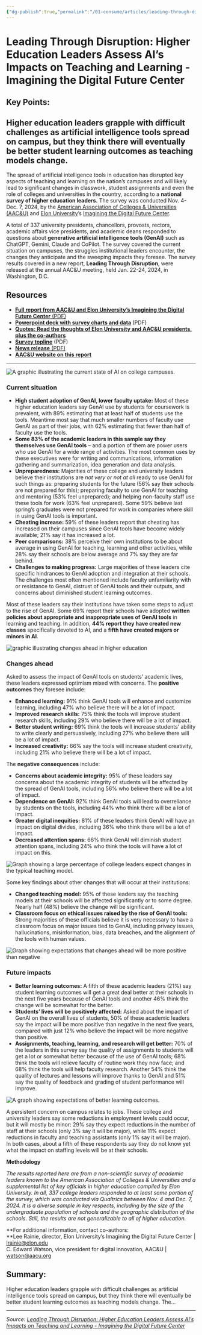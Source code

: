 ```yaml
---
{"dg-publish":true,"permalink":"/01-consume/articles/leading-through-disruption-higher-education-leaders-assess-ai-s-impacts-on-teaching-and-learning-imagining-the-digital-future-center/","title":"Leading Through Disruption: Higher Education Leaders Assess AI’s Impacts on Teaching and Learning - Imagining the Digital Future Center","tags":["ai","higher-ed"]}
---
```



# Leading Through Disruption: Higher Education Leaders Assess AI’s Impacts on Teaching and Learning - Imagining the Digital Future Center

## Key Points:
## **Higher education leaders grapple with difficult challenges as artificial intelligence tools spread on campus, but they think there will eventually be better student learning outcomes as teaching models change**.

The spread of artificial intelligence tools in education has disrupted key aspects of teaching and learning on the nation’s campuses and will likely lead to significant changes in classwork, student assignments and even the role of colleges and universities in the country, according to a **national survey of higher education leaders.** The survey was conducted Nov. 4-Dec. 7, 2024, by the [American Association of Colleges & Universities (AAC&U)](http://aacu.org/) and [Elon University](http://www.elon.edu/)’s [Imagining the Digital Future Center](https://imaginingthedigitalfuture.org/).

A total of 337 university presidents, chancellors, provosts, rectors, academic affairs vice presidents, and academic deans responded to questions about **generative artificial intelligence tools (GenAI)** such as ChatGPT, Gemini, Claude and CoPilot. The survey covered the current situation on campuses, the struggles institutional leaders encounter, the changes they anticipate and the sweeping impacts they foresee. The survey results covered in a new report, **Leading Through Disruption**, were released at the annual AAC&U meeting, held Jan. 22-24, 2024, in Washington, D.C.

## Resources

- [**Full report from AAC&U and Elon University’s Imagining the Digital Future Center** (PDF)](https://imaginingthedigitalfuture.org/wp-content/uploads/2025/01/AI_higher_ed_Elon_AACU_report-1.pdf)
- [**Powerpoint deck with survey charts and data**](https://imaginingthedigitalfuture.org/wp-content/uploads/2025/01/ITDF-AACU-survey-findings-1_25.pdf) (PDF)
- [**Quotes: Read the thoughts of Elon University and AAC&U presidents, plus the co-author**](https://imaginingthedigitalfuture.org/collaborations/thoughts-on-the-report-leading-through-disruption/)**[s](https://imaginingthedigitalfuture.org/collaborations/thoughts-on-the-report-leading-through-disruption/)**
- **[Survey topline](https://imaginingthedigitalfuture.org/wp-content/uploads/2025/01/AI-and-Higher-Ed-Survey-Topline-1_23_25.pdf)** (PDF)
- [**News release** (PDF)](https://imaginingthedigitalfuture.org/wp-content/uploads/2025/01/AI_higher_ed_Elon_AACU_report.pdf)
- [**AAC&U website on this report**](https://www.aacu.org/research/leading-through-disruption)

---

![A graphic illustrating the current state of AI on college campuses.](https://imaginingthedigitalfuture.org/wp-content/uploads/2025/01/current-state-1024x576.jpeg)

### **Current situation**

- **High student adoption of GenAI, lower faculty uptake:** Most of these higher education leaders say GenAI use by students for coursework is prevalent, with 89% estimating that at least half of students use the tools. Meantime most say that much smaller numbers of faculty use GenAI as part of their jobs, with 62% estimating that fewer than half of faculty use the tools.
- **Some 83% of the academic leaders in this sample say they themselves use GenAI tools** – and a portion of them are power users who use GenAI for a wide range of activities. The most common uses by these executives were for writing and communications, information gathering and summarization, idea generation and data analysis.
- **Unpreparedness:** Majorities of these college and university leaders believe their institutions are *not very or not at all* ready to use GenAI for such things as: preparing students for the future (56% say their schools are not prepared for this); preparing faculty to use GenAI for teaching and mentoring (53% feel unprepared); and helping non-faculty staff use these tools for work (63% feel unprepared). Some 59% believe last spring’s graduates were not prepared for work in companies where skill in using GenAI tools is important.
- **Cheating increase:** 59% of these leaders report that cheating has increased on their campuses since GenAI tools have become widely available; 21% say it has increased a lot.
- **Peer comparisons:** 38% perceive their own institutions to be about average in using GenAI for teaching, learning and other activities, while 28% say their schools are below average and 7% say they are far behind.
- **Challenges to making progress:** Large majorities of these leaders cite specific hindrances to GenAI adoption and integration at their schools. The challenges most often mentioned include faculty unfamiliarity with or resistance to GenAI, distrust of GenAI tools and their outputs, and concerns about diminished student learning outcomes.

Most of these leaders say their institutions have taken some steps to adjust to the rise of GenAI. Some 69% report their schools have adopted **written policies about appropriate and inappropriate uses of GenAI tools** in learning and teaching. In addition, **44% report they have created new classes** specifically devoted to AI, and a **fifth have created majors or minors in AI**.

![graphic illustrating changes ahead in higher education](https://imaginingthedigitalfuture.org/wp-content/uploads/2025/01/future1-1024x576.jpeg)

### **Changes ahead**

Asked to assess the impact of GenAI tools on students’ academic lives, these leaders expressed optimism mixed with concerns. The **positive outcomes** they foresee include:

- **Enhanced learning:** 91% think GenAI tools will enhance and customize learning, including 47% who believe there will be a lot of impact.
- **Improved research skills:** 75% think the tools will improve student research skills, including 29% who believe there will be a lot of impact.
- **Better student writing:** 69% think the tools will increase students’ ability to write clearly and persuasively, including 27% who believe there will be a lot of impact.
- **Increased creativity:** 66% say the tools will increase student creativity, including 21% who believe there will be a lot of impact.

The **negative consequences** include:

- **Concerns about academic integrity:** 95% of these leaders say concerns about the academic integrity of students will be affected by the spread of GenAI tools, including 56% who believe there will be a lot of impact.
- **Dependence on GenAI:** 92% think GenAI tools will lead to overreliance by students on the tools, including 44% who think there will be a lot of impact.
- **Greater digital inequities:** 81% of these leaders think GenAI will have an impact on digital divides, including 36% who think there will be a lot of impact.
- **Decreased attention spans:** 66% think GenAI will diminish student attention spans, including 24% who think the tools will have a lot of impact on this.

![Graph showing a large percentage of college leaders expect changes in the typical teaching model.](https://imaginingthedigitalfuture.org/wp-content/uploads/2025/01/teaching-model-1024x576.jpeg)

Some key findings about other changes that will occur at their institutions:

- **Changed teaching model:** 95% of these leaders say the teaching models at their schools will be affected significantly or to some degree. Nearly half (48%) believe the change will be significant.
- **Classroom focus on ethical issues raised by the rise of GenAI tools:** Strong majorities of these officials believe it is very necessary to have a classroom focus on major issues tied to GenAI, including privacy issues, hallucinations, misinformation, bias, data breaches, and the alignment of the tools with human values.

![Graph showing expectations that changes ahead will be more positive than negative](https://imaginingthedigitalfuture.org/wp-content/uploads/2025/01/institution-future-1024x576.jpeg)

### **Future impacts**

- **Better learning outcomes:** A fifth of these academic leaders (21%) say student learning outcomes will get a great deal better at their schools in the next five years because of GenAI tools and another 46% think the change will be somewhat for the better.
- **Students’ lives will be positively affected:** Asked about the impact of GenAI on the overall lives of students, 50% of these academic leaders say the impact will be more positive than negative in the next five years, compared with just 12% who believe the impact will be more negative than positive.
- **Assignments, teaching, learning, and research will get better:** 70% of the leaders in this survey say the quality of assignments to students will get a lot or somewhat better because of the use of GenAI tools; 68% think the tools will relieve faculty of routine work they now face; and 68% think the tools will help faculty research. Another 54% think the quality of lectures and lessons will improve thanks to GenAI and 51% say the quality of feedback and grading of student performance will improve.

![A graph showing expectations of better learning outcomes.](https://imaginingthedigitalfuture.org/wp-content/uploads/2025/01/learning-outcomes-1024x576.jpeg)

A persistent concern on campus relates to jobs. These college and university leaders say some reductions in employment levels could occur, but it will mostly be minor: 29% say they expect reductions in the number of staff at their schools (only 3% say it will be major), while 11% expect reductions in faculty and teaching assistants (only 1% say it will be major). In both cases, about a fifth of these respondents say they do not know yet what the impact on staffing levels will be at their schools. 

**Methodology**

*The results reported here are from a non-scientific survey of academic leaders known to the American Association of Colleges & Universities and a supplemental list of key officials in higher education compiled by Elon University. In all, 337 college leaders responded to at least some portion of the survey, which was conducted via Qualtrics between Nov. 4 and Dec. 7, 2024. It is a diverse sample in key respects, including by the size of the undergraduate population of schools and the geographic distribution of the schools. Still, the results are not generalizable to all of higher education.*

**For additional information, contact co-authors:  
**Lee Rainie, director, Elon University’s Imagining the Digital Future Center | lrainie@elon.edu  
C. Edward Watson, vice president for digital innovation, AAC&U | watson@aacu.org

## Summary:
Higher education leaders grapple with difficult challenges as artificial intelligence tools spread on campus, but they think there will eventually be better student learning outcomes as teaching models change. The...

---

*Source: [Leading Through Disruption: Higher Education Leaders Assess AI’s Impacts on Teaching and Learning - Imagining the Digital Future Center](https://imaginingthedigitalfuture.org/collaborations/ai_higher_ed_survey_jan2025/)*
